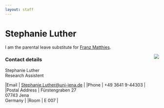 ```yaml
---
layout: staff
---
```


# Stephanie Luther

I am the parental leave substitute for [Franz Matthies](https://julielab.github.io/web/staff/Matthies/Franz+Matthies.html).

<img style="float:right" src="http://www.julielab.de/coling_multimedia/de/img/staff/Stephanie+Luther-width-200-height-182.png">

### Contact details
Stephanie Luther<br/>
Research Assistent

|Email | [Stephanie.Luther@uni-jena.de](mailto:Stephanie.Luther@uni-jena.de) |
|Phone | +49 3641 9-44303 |
|Postal Address | Fürstengraben 27<br/> 07743 Jena<br/> Germany |
|Room | E 007 |
